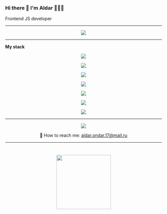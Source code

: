 ### Hi there 👋 I'm Aldar 🧑🏻‍💻
Frontend JS developer
<hr>
<p align='center'>
<img src=https://media.giphy.com/media/11KzOet1ElBDz2/giphy.gif>
<p>
<hr>
<b>My stack</b>
<p align='center'>
<img src="https://img.shields.io/badge/JavaScript-323330?style=for-the-badge&logo=javascript&logoColor=F7DF1E"/>
</p>
<p align='center'>
<img src="https://img.shields.io/badge/React-20232A?style=for-the-badge&logo=react&logoColor=61DAFB"/>
</p>
<p align='center'>
<img src="https://img.shields.io/badge/Redux-593D88?style=for-the-badge&logo=redux&logoColor=white"/>
</p>
<p align='center'>
<img src="https://img.shields.io/badge/Node.js-339933?style=for-the-badge&logo=nodedotjs&logoColor=white"/>
</p>
<p align='center'>
<img src="https://img.shields.io/badge/npm-CB3837?style=for-the-badge&logo=npm&logoColor=white"/>
</p>
<p align='center'>
<img src="https://img.shields.io/badge/HTML5-E34F26?style=for-the-badge&logo=html5&logoColor=white"/>
</p>
<p align='center'>
<img src="https://img.shields.io/badge/CSS3-1572B6?style=for-the-badge&logo=css3&logoColor=white"/>
</p>
<p align='center'>
<https://img.shields.io/badge/Bootstrap-563D7C?style=for-the-badge&logo=bootstrap&logoColor=white"/>
</p>

<hr>
<p align='center'>
<a href="https://t.me/exalonv">
       <img src="https://img.shields.io/badge/Telegram-2CA5E0?style=for-the-badge&logo=telegram&logoColor=white"/>
</p>
   </a>
<p align='center'>
📧 How to reach me: <a href='mailto:aldar.ondar.17@mail.ru'>aldar.ondar.17@mail.ru
</a>
</p>
<hr>
<div align="center" style="margin: 40px 0">
   <a href="https://github.com/exalonv/github-profile-views-counter">
       <img width="175px" src="https://komarev.com/ghpvc/?username=exalonv3&color=DE002D">
   </a>
</div>
